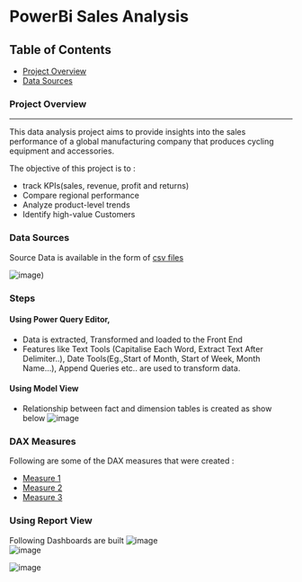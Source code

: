 # PowerBi Sales Analysis

## Table of Contents

- [Project Overview](#project-overview)
- [Data Sources](#data-sources)

### Project Overview
---
This data analysis project aims to provide insights into the sales performance of a global manufacturing company that produces cycling equipment and accessories. 

The objective of this project is to :
-	track KPIs(sales, revenue, profit and returns) 
-	Compare regional performance
-	Analyze product-level trends
-	Identify high-value Customers

### Data Sources
Source Data is available in the form of [csv files](https://github.com/krishuGIT/PowerBi-Sales-Analysis/tree/main/Data%20Source)

![image](https://github.com/krishuGIT/PowerBi-Sales-Analysis/blob/main/Other%20Files/Tables.png))

### Steps
#### Using Power Query Editor, 
-	Data is extracted, Transformed and loaded to the Front End
-	Features like Text Tools (Capitalise Each Word, Extract Text After Delimiter..), Date Tools(Eg.,Start of Month, Start of Week, Month Name…), Append Queries etc.. are used to transform data.
#### Using Model View
-	Relationship between fact and dimension tables is created as show below
![image](https://github.com/krishuGIT/PowerBi-Sales-Analysis/blob/main/Other%20Files/Data%20Model.png)
### DAX Measures
Following are some of the DAX measures that were created :
- [Measure 1](https://github.com/krishuGIT/PowerBi-Sales-Analysis/blob/main/Other%20Files/DAX%201.png)
- [Measure 2](https://github.com/krishuGIT/PowerBi-Sales-Analysis/blob/main/Other%20Files/DAX%202.png)
- [Measure 3](https://github.com/krishuGIT/PowerBi-Sales-Analysis/blob/main/Other%20Files/DAX%203.png)
### Using Report View
Following Dashboards are built
![image](https://github.com/krishuGIT/PowerBi-Sales-Analysis/blob/main/Other%20Files/Exec%20Dashboard.png)
</br>
![image](https://github.com/krishuGIT/PowerBi-Sales-Analysis/blob/main/Other%20Files/Customer%20Report.png)

![image](https://github.com/krishuGIT/PowerBi-Sales-Analysis/blob/main/Other%20Files/Product%20Detail.png)

